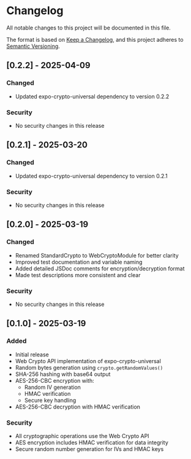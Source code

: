 # Changelog

All notable changes to this project will be documented in this file.

The format is based on [Keep a Changelog](https://keepachangelog.com/en/1.0.0/),
and this project adheres to [Semantic Versioning](https://semver.org/spec/v2.0.0.html).

## [0.2.2] - 2025-04-09

### Changed

- Updated expo-crypto-universal dependency to version 0.2.2

### Security

- No security changes in this release

## [0.2.1] - 2025-03-20

### Changed

- Updated expo-crypto-universal dependency to version 0.2.1

### Security

- No security changes in this release

## [0.2.0] - 2025-03-19

### Changed

- Renamed StandardCrypto to WebCryptoModule for better clarity
- Improved test documentation and variable naming
- Added detailed JSDoc comments for encryption/decryption format
- Made test descriptions more consistent and clear

### Security

- No security changes in this release

## [0.1.0] - 2025-03-19

### Added

- Initial release
- Web Crypto API implementation of expo-crypto-universal
- Random bytes generation using `crypto.getRandomValues()`
- SHA-256 hashing with base64 output
- AES-256-CBC encryption with:
  - Random IV generation
  - HMAC verification
  - Secure key handling
- AES-256-CBC decryption with HMAC verification

### Security

- All cryptographic operations use the Web Crypto API
- AES encryption includes HMAC verification for data integrity
- Secure random number generation for IVs and HMAC keys
